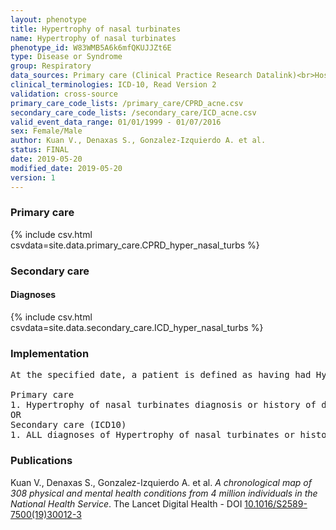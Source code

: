 ```yaml
---
layout: phenotype
title: Hypertrophy of nasal turbinates
name: Hypertrophy of nasal turbinates
phenotype_id: W83WMB5A6k6mfQKUJJZt6E 
type: Disease or Syndrome
group: Respiratory
data_sources: Primary care (Clinical Practice Research Datalink)<br>Hospitalizations (Hospital Episode Statistics) 
clinical_terminologies: ICD-10, Read Version 2 
validation: cross-source
primary_care_code_lists: /primary_care/CPRD_acne.csv
secondary_care_code_lists: /secondary_care/ICD_acne.csv
valid_event_data_range: 01/01/1999 - 01/07/2016
sex: Female/Male
author: Kuan V., Denaxas S., Gonzalez-Izquierdo A. et al.
status: FINAL
date: 2019-05-20
modified_date: 2019-05-20
version: 1
---
```

### Primary care 
{% include csv.html csvdata=site.data.primary_care.CPRD_hyper_nasal_turbs %}
### Secondary care 
#### Diagnoses 
{% include csv.html csvdata=site.data.secondary_care.ICD_hyper_nasal_turbs %}
### Implementation 
<pre>At the specified date, a patient is defined as having had Hypertrophy of nasal turbinates IF they meet the criteria for any of the following on or before the specified date. The earliest date on which the individual meets any of the following criteria on or before the specified date is defined as the first event date:

Primary care
1. Hypertrophy of nasal turbinates diagnosis or history of diagnosis during a consultation 
OR
Secondary care (ICD10)
1. ALL diagnoses of Hypertrophy of nasal turbinates or history of diagnosis during a hospitalization</pre> 
 
### Publications 
Kuan V., Denaxas S., Gonzalez-Izquierdo A. et al. _A chronological map of 308 physical and mental health conditions from 4 million individuals in the National Health Service_. The Lancet Digital Health - DOI <a href='https://www.thelancet.com/journals/landig/article/PIIS2589-7500(19)30012-3/fulltext'>10.1016/S2589-7500(19)30012-3</a>